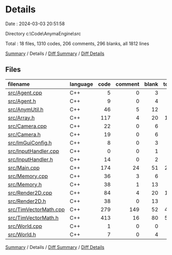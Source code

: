 # Details

Date : 2024-03-03 20:51:58

Directory c:\\Code\\AnymaEngine\\src

Total : 18 files,  1310 codes, 206 comments, 296 blanks, all 1812 lines

[Summary](results.md) / Details / [Diff Summary](diff.md) / [Diff Details](diff-details.md)

## Files
| filename | language | code | comment | blank | total |
| :--- | :--- | ---: | ---: | ---: | ---: |
| [src/Agent.cpp](/src/Agent.cpp) | C++ | 5 | 0 | 3 | 8 |
| [src/Agent.h](/src/Agent.h) | C++ | 9 | 0 | 4 | 13 |
| [src/AnymUtil.h](/src/AnymUtil.h) | C++ | 46 | 5 | 12 | 63 |
| [src/Array.h](/src/Array.h) | C++ | 117 | 4 | 20 | 141 |
| [src/Camera.cpp](/src/Camera.cpp) | C++ | 22 | 0 | 6 | 28 |
| [src/Camera.h](/src/Camera.h) | C++ | 19 | 0 | 6 | 25 |
| [src/ImGuiConfig.h](/src/ImGuiConfig.h) | C++ | 8 | 0 | 3 | 11 |
| [src/InputHandler.cpp](/src/InputHandler.cpp) | C++ | 0 | 0 | 1 | 1 |
| [src/InputHandler.h](/src/InputHandler.h) | C++ | 14 | 0 | 2 | 16 |
| [src/Main.cpp](/src/Main.cpp) | C++ | 174 | 24 | 51 | 249 |
| [src/Memory.cpp](/src/Memory.cpp) | C++ | 36 | 3 | 6 | 45 |
| [src/Memory.h](/src/Memory.h) | C++ | 38 | 1 | 13 | 52 |
| [src/Render2D.cpp](/src/Render2D.cpp) | C++ | 84 | 4 | 20 | 108 |
| [src/Render2D.h](/src/Render2D.h) | C++ | 38 | 0 | 13 | 51 |
| [src/TimVectorMath.cpp](/src/TimVectorMath.cpp) | C++ | 279 | 149 | 52 | 480 |
| [src/TimVectorMath.h](/src/TimVectorMath.h) | C++ | 413 | 16 | 80 | 509 |
| [src/World.cpp](/src/World.cpp) | C++ | 1 | 0 | 0 | 1 |
| [src/World.h](/src/World.h) | C++ | 7 | 0 | 4 | 11 |

[Summary](results.md) / Details / [Diff Summary](diff.md) / [Diff Details](diff-details.md)